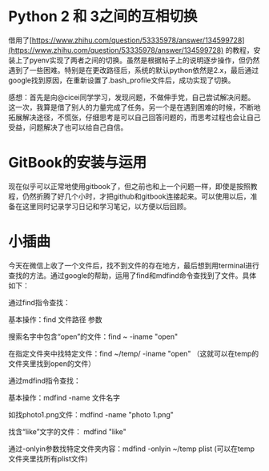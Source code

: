 # Python 2 和 3之间的互相切换

借用了[https://www.zhihu.com/question/53335978/answer/134599728](https://www.zhihu.com/question/53335978/answer/134599728) 的教程，安装上了pyenv实现了两者之间的切换。虽然是根据帖子上的说明逐步操作，但仍然遇到了一些困难。特别是在更改路径后，系统的默认python依然是2.x，最后通过google找到原因，在重新设置了.bash\_profile文件后，成功实现了切换。

感想：首先是向@cicei同学学习，发现问题，不做伸手党，自己尝试解决问题。这一次，我算是借了别人的力量完成了任务。另一个是在遇到困难的时候，不断地拓展解决途径，不慌张，仔细思考是可以自己回答问题的，而思考过程也会让自己受益，问题解决了也可以给自己自信。

# GitBook的安装与运用

现在似乎可以正常地使用gitbook了，但之前也和上一个问题一样，即使是按照教程，仍然折腾了好几个小时，才把github和gitbook连接起来。可以使用以后，准备在这里同时记录学习日记和学习笔记，以方便以后回顾。

# 小插曲

今天在微信上收了一个文件后，找不到文件的存在地方，最后想到用terminal进行查找的方法。通过google的帮助，运用了find和mdfind命令查找到了文件。具体如下：

通过find指令查找：

基本操作：find 文件路径 参数

搜索名字中包含“open”的文件：find ~ -iname "open"

在指定文件夹中找特定文件：find ~/temp/ -iname "open"  （这就可以在temp的文件夹里找到open的文件）

通过mdfind指令查找：

基本操作：mdfind -name 文件名字

如找photo1.png文件：mdfind -name "photo 1.png"

找含“like”文字的文件： mdfind "like"

通过-onlyin参数找特定文件夹内容：mdfind -onlyin ~/temp plist  \(可以在temp文件夹里找所有plist文件\)

